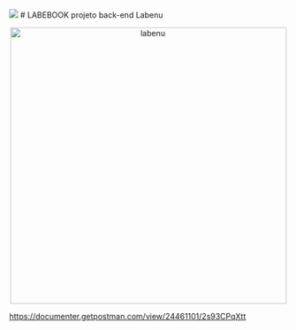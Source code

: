 <img src="https://uploads-ssl.webflow.com/5e790d30d198385b09366d8f/620fdad771beb335ce5e4aab_Logo%20completo.svg" />
# LABEBOOK
projeto back-end Labenu


<p align="center">
  <img src="https://uploads-ssl.webflow.com/5e790d30d198385b09366d8f/620fdad771beb335ce5e4aab_Logo%20completo.svg" width="500" alt="labenu">
</p>

https://documenter.getpostman.com/view/24461101/2s93CPqXtt
